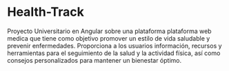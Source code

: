 # Health-Track
Proyecto Universitario en Angular sobre una plataforma plataforma web medica que tiene como objetivo promover un estilo de vida saludable y prevenir enfermedades. Proporciona a los usuarios información, recursos y herramientas para el seguimiento de la salud y la actividad física, así como consejos personalizados para mantener un bienestar óptimo.

